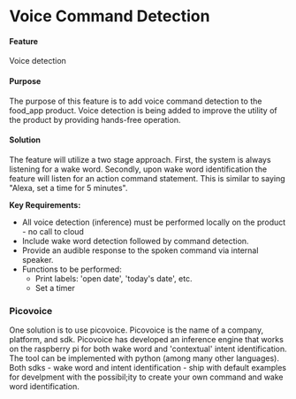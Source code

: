 # Voice Command Detection  

#### Feature  
Voice detection  

#### Purpose 
The purpose of this feature is to add voice command detection to the food_app product. Voice detection is being added to improve the utility of the product by providing hands-free operation.    

#### Solution 
The feature will utilize a two stage approach. First, the system is always listening for a wake word. Secondly, upon wake word identification the feature will listen for an action command statement. This is similar to saying "Alexa, set a time for 5 minutes".     

__Key Requirements:__   
- All voice detection (inference) must be performed locally on the product - no call to cloud  
- Include wake word detection followed by command detection.    
- Provide an audible response to the spoken command via internal speaker.  
- Functions to be performed:  
  * Print labels:  'open date', 'today's date', etc.  
  * Set a timer   


### Picovoice
One solution is to use picovoice. Picovoice is the name of a company, platform, and sdk.  Picovoice has developed an inference engine that works on the raspberry pi for both wake word and 'contextual' intent identification.  The tool can be implemented with python (among many other languages). Both sdks - wake word and intent identification - ship with default examples for develpment with the possibil;ity to create your own command and wake word identification.  


  
 
 

 


